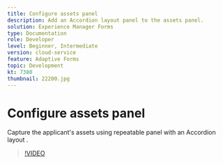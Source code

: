 ```yaml
---
title: Configure assets panel
description: Add an Accordion layout panel to the assets panel.
solution: Experience Manager Forms
type: Documentation
role: Developer
level: Beginner, Intermediate
version: cloud-service
feature: Adaptive Forms
topic: Development
kt: 7380
thumbnail: 22200.jpg
---
```


# Configure assets panel

Capture the applicant's assets using repeatable panel with an Accordion layout .

>[!VIDEO](https://video.tv.adobe.com/v/336473?quality=9&learn=on)

